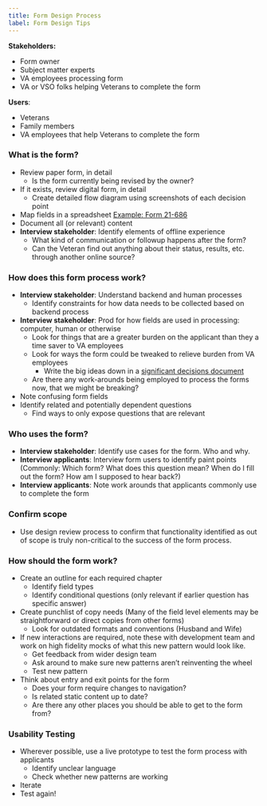 ```yaml
---
title: Form Design Process
label: Form Design Tips
---
```


**Stakeholders:**
- Form owner
- Subject matter experts
- VA employees processing form
- VA or VSO folks helping Veterans to complete the form

**Users**:
- Veterans
- Family members
- VA employees that help Veterans to complete the form

### What is the form?

- Review paper form, in detail
  - Is the form currently being revised by the owner?
- If it exists, review digital form, in detail
  - Create detailed flow diagram using screenshots of each decision point
- Map fields in a spreadsheet [Example: Form 21-686](/assets/design/templates/686-form-outline.csv)
- Document all (or relevant) content
- **Interview stakeholder**: Identify elements of offline experience
  - What kind of communication or followup happens after the form?
  - Can the Veteran find out anything about their status, results, etc. through another online source?

### How does this form process work?

- **Interview stakeholder**: Understand backend and human processes
  - Identify constraints for how data needs to be collected based on backend process
- **Interview stakeholder**: Prod for how fields are used in processing: computer, human or otherwise
  - Look for things that are a greater burden on the applicant than they a time saver to VA employees
  - Look for ways the form could be tweaked to relieve burden from VA employees
    - Write the big ideas down in a [significant decisions document](/assets/design/templates/significant-decisions.md)
  - Are there any work-arounds being employed to process the forms now, that we might be breaking?
- Note confusing form fields
- Identify related and potentially dependent questions
  - Find ways to only expose questions that are relevant

### Who uses the form?

- **Interview stakeholder**: Identify use cases for the form. Who and why.
- **Interview applicants**: Interview form users to identify paint points (Commonly: Which form? What does this question mean? When do I fill out the form? How am I supposed to hear back?)
- **Interview applicants**: Note work arounds that applicants commonly use to complete the form

### Confirm scope

- Use design review process to confirm that functionality identified as out of scope is truly non-critical to the success of the form process.

### How should the form work?

- Create an outline for each required chapter
  - Identify field types
  - Identify conditional questions (only relevant if earlier question has specific answer)
- Create punchlist of copy needs (Many of the field level elements may be straightforward or direct copies from other forms)
  - Look for outdated formats and conventions (Husband and Wife)
- If new interactions are required, note these with development team and work on high fidelity mocks of what this new pattern would look like.
  - Get feedback from wider design team
  - Ask around to make sure new patterns aren’t reinventing the wheel
  - Test new pattern
- Think about entry and exit points for the form
  - Does your form require changes to navigation?
  - Is related static content up to date?
  - Are there any other places you should be able to get to the form from?

### Usability Testing

- Wherever possible, use a live prototype to test the form process with applicants
  - Identify unclear language
  - Check whether new patterns are working
- Iterate
- Test again!
